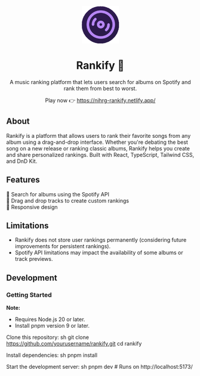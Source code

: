 <div align="center">
  <img src="./public/logo.png" width="100" height="100" alt="Rankify Logo">
  <h1>Rankify 🎵</h1>
  <p>A music ranking platform that lets users search for albums on Spotify and rank them from best to worst.</p>
  <p>Play now 👉 <a href="https://nihrg-rankify.netlify.app/" target="_blank" rel="noreferrer">https://nihrg-rankify.netlify.app/</a></p>
</div>

## About
Rankify is a platform that allows users to rank their favorite songs from any album using a drag-and-drop interface. Whether you're debating the best song on a new release or ranking classic albums, Rankify helps you create and share personalized rankings. Built with React, TypeScript, Tailwind CSS, and DnD Kit.

## Features
🎵 Search for albums using the Spotify API  
🔀 Drag and drop tracks to create custom rankings  
📱 Responsive design  

## Limitations
- Rankify does not store user rankings permanently (considering future improvements for persistent rankings).  
- Spotify API limitations may impact the availability of some albums or track previews.  

## Development
### Getting Started

**Note:**
- Requires Node.js 20 or later.
- Install pnpm version 9 or later.

Clone this repository:
sh
git clone https://github.com/yourusername/rankify.git
cd rankify


Install dependencies:
sh
pnpm install


Start the development server:
sh
pnpm dev  # Runs on http://localhost:5173/
